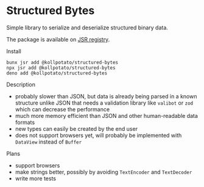 # Structured Bytes

Simple library to serialize and deserialize structured binary data.

The package is available on [JSR registry](https://jsr.io/@kollpotato/structured-bytes).

Install
```
bunx jsr add @kollpotato/structured-bytes
npx jsr add @kollpotato/structured-bytes
deno add @kollpotato/structured-bytes
```

Description
- probably slower than JSON, but data is already being parsed in a known structure unlike JSON that needs a validation library like `valibot` or `zod` which can decrease the performance
- much more memory efficient than JSON and other human-readable data formats 
- new types can easily be created by the end user
- does not support browsers yet, will probably be implemented with `DataView` instead of `Buffer`

Plans
- support browsers
- make strings better, possibly by avoiding `TextEncoder` and `TextDecoder`
- write more tests
